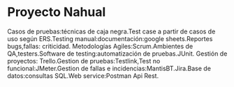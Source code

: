 # Proyecto Nahual
Casos de pruebas:técnicas de caja negra.Test case a partir de casos de uso según ERS.Testing manual:documentación:google sheets.Reportes bugs,fallas: criticidad. Metodologías Agiles:Scrum.Ambientes de QA,testers.Software de testing:automatización de pruebas.JUnit. Gestión de proyectos: Trello.Gestion de pruebas:Testlink,Test no funcional:JMeter.Gestion de fallas e incidencias:MantisBT.Jira.Base de datos:consultas SQL.Web service:Postman Api Rest.



